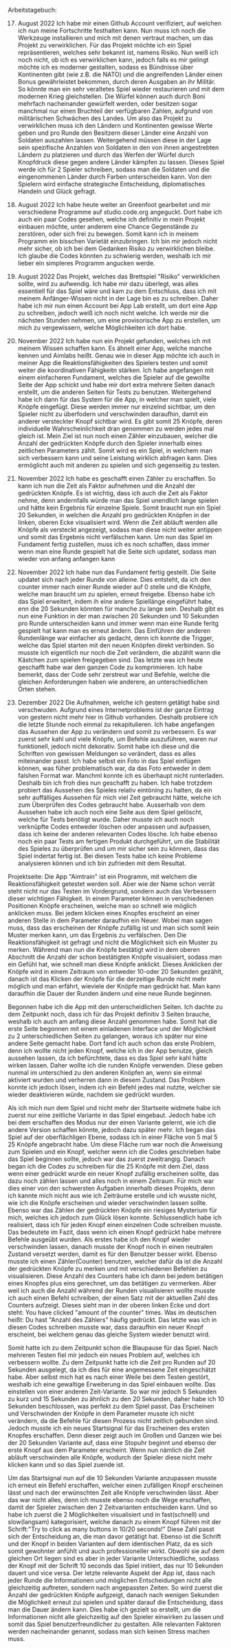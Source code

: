 Arbeitstagebuch:

17. August 2022
Ich habe mir einen Github Account verifiziert, auf welchen ich nun meine Fortschritte festhalten kann. Nun muss ich noch die Werkzeuge installieren und mich mit denen vertraut machen, um das Projekt zu verwirklichen. Für das Projekt möchte ich ein Spiel repräsentieren, welches sehr bekannt ist, namens Risiko. Nun weiß ich noch nicht, ob ich es verwirklichen kann, jedoch falls es mir gelingt möchte ich es moderner gestalten, sodass es Bündnisse über Kontinenten gibt (wie z.B. die NATO) und die angreifenden Länder einen Bonus gewährleistet bekommen, durch deren Ausgaben an ihr Militär. So könnte man ein sehr veraltetes Spiel wieder restaurieren und mit dem modernen Krieg gleichstellen. Die Würfel können auch durch Boni mehrfach nacheinander gewürfelt werden, oder besitzen sogar manchmal nur einen Bruchteil der verfügbaren Zahlen, aufgrund von militärischen Schwächen des Landes. Um also das Projekt zu verwirklichen muss ich den Ländern und Kontinenten gewisse Werte geben und pro Runde den Besitzern dieser Länder eine Anzahl von Soldaten auszahlen lassen. Weitergehend müssen diese in der Lage sein spezifische Anzahlen von Soldaten in den von ihnen angestrebten Ländern zu platzieren und durch das Werfen der Würfel durch Knopfdruck diese gegen andere Länder kämpfen zu lassen. Dieses Spiel werde ich für 2 Spieler schreiben, sodass man die Soldaten und die eingenommenen Länder durch Farben unterscheiden kann. Von den Spielern wird einfache strategische Entscheidung, diplomatisches Handeln und Glück gefragt. 

24. August 2022
Ich habe heute weiter an Greenfoot gearbeitet und mir verschiedene Programme auf studio.code.org angeguckt. Dort habe ich auch ein paar Codes gesehen, welche ich definitiv in mein Projekt einbauen möchte, unter anderem eine Chance Gegenstände zu zerstören, oder sich frei zu bewegen. Somit kann ich in meinem Programm ein bisschen Varietät einzubringen. Ich bin mir jedoch nicht mehr sicher, ob ich bei dem Gedanken Risiko zu verwirklichen bleibe. Ich glaube die Codes könnten zu schwierig werden, weshalb ich mir lieber ein simpleres Programm angucken werde.

31. August 2022
Das Projekt, welches das Brettspiel "Risiko" verwirklichen sollte, wird zu aufwendig. Ich habe mir dazu überlegt, was alles essentiell für das Spiel wäre und kam zu dem Entschluss, dass ich mit meinem Anfänger-Wissen nicht in der Lage bin es zu schreiben. Daher habe ich mir nun einen Account bei App Lab erstellt, um dort eine App zu schreiben, jedoch weiß ich noch nicht welche. Ich werde mir die nächsten Stunden nehmen, um eine provisorische App zu erstellen, um mich zu vergewissern, welche Möglichkeiten ich dort habe.

2. November 2022
Ich habe nun ein Projekt gefunden, welches ich mit meinem Wissen schaffen kann. Es ähnelt einer App, welche manche kennen und Aimlabs heißt. Genau wie in dieser App möchte  ich auch in meiner App die Reaktionsfähigkeiten des Spielers testen und somit weiter die koordinativen Fähigkeitn stärken. Ich habe angefangen mit einem einfacheren Fundament, welches die Spieler auf die gewollte Seite der App schickt und habe mir dort extra mehrere Seiten danach erstellt, um die anderen Seiten für Tests zu benutzen. Weitergehend habe ich dann für das System für die App, in welcher man spielt, viele Knöpfe eingefügt. Diese werden immer nur einzelnd sichtbar, um den Spieler nicht zu überfodern und verschwinden daraufhin, damit ein anderer versteckter Knopf sichtbar wird. Es gibt somit 25 Knöpfe, deren individuelle Wahrscheinlichkeit dran genommen zu werden jedes mal gleich ist. Mein Ziel ist nun noch einen Zähler einzubauen, welcher die Anzahl der gedrückten Knöpfe durch den Spieler innerhalb eines zeitlichen Parameters zählt. Somit wird es ein Spiel, in welchem man sich verbessern kann und seine Leistung wirklich abfragen kann. Dies ermöglicht auch mit anderen zu spielen und sich gegenseitig zu testen.

9. November 2022
Ich habe es geschafft einen Zähler zu erschaffen. So kann ich nun die Zeit als Faktor aufnehmen und die Anzahl der gedrückten Knöpfe. Es ist wichtig, dass ich auch die Zeit als Faktor nehme, denn andernfalls würde man das Spiel unendlich lange spielen und hätte kein Ergebnis für einzelne Spiele. Somit braucht nun ein Spiel 20 Sekunden, in welchen die Anzahl pro gedrückten Knöpfen in der linken, oberen Ecke visualisiert wird. Wenn die Zeit abläuft werden alle Knöpfe als versteckt angezeigt, sodass man diese nicht weiter antippen und somit das Ergebnis nicht verfälschen kann. Um nun das Spiel im Fundament fertig zustellen, muss ich es noch schaffen, dass immer wenn man eine Runde gespielt hat die Seite sich updatet, sodass man wieder von anfang anfangen kann

23. November 2022
Ich habe nun das Fundament fertig gestellt. Die Seite updatet sich nach jeder Runde von alleine. Dies entsteht, da ich den counter immer nach einer Runde wieder auf 0 stelle und die Knöpfe, welche man braucht um zu spielen, erneut freigebe. Ebenso habe ich das Spiel erweitert, indem ih eine andere Spiellänge eingeführt habe, enn die 20 Sekunden könnten für manche zu lange sein. Deshalb gibt es nun eine Funktion in der man zwischen 20 Sekunden und 10 Sekunden pro Runde unterscheiden kann und immer wenn man eine Runde feritg gespielt hat kann man es erneut ändern. Das Einführen der anderen Rundenlänge war einfacher als gedacht, denn ich konnte die Trigger, welche das Spiel starten mit den neuen Knöpfen direkt verbinden. So musste ich eigentlich nur noch die Zeit verändern, die abzählt wann die Kästchen zum spielen freigegeben sind. Das letzte was ich heute geschafft habe war den ganzen Code zu komprimieren. Ich habe bemerkt, dass der Code sehr zerstreut war und Befehle, welche die gleichen Anforderungen haben wie anderere, an unterschiedlichen Orten stehen.

7. Dezember 2022
Die Aufnahmen, welche ich gestern getätigt habe sind verschwuden. Aufgrund eines Internetproblems ist der ganze Eintrag von gestern nicht mehr hier in Github vorhanden. Deshalb probiere ich die letzte Stunde noch einmal zu rekapitulieren. Ich habe angefangen das Aussehen der App zu verändern und somit zu verbessern. Es war zuerst sehr kahl und viele Knöpfe, um Befehle auszuführen, waren nur funktionell, jedoch nicht dekorativ. Somit habe ich diese und die Schriften von gewissen Meldungen so verändert, dass es alles miteinander passt. Ich habe selbst ein Foto in das Spiel einfügen können, was füher problematisch war, da das Foto entweder in dem falshen Format war. Manchml konnte ich es überhaupt nicht runterladen. Deshalb bin ich froh  dies nun geschafft zu haben. Ich habe trotzdem probiert das Aussehen des Spieles relativ eintöning zu halten, da ein sehr auffälliges Aussehen für mich viel Zeit gebraucht hätte, welche ich zum Überprüfen des Codes gebraucht habe. Ausserhalb von dem Aussehen habe ich auch noch eine Seite aus dem Spiel gelöscht, welche für Tests benötigt wurde. Daher musste ich auch noch verknüpfte Codes entweder löschen oder anpassen und aufpassen, dass ich keine der anderen relevanten Codes lösche. Ich habe ebenso noch ein paar Tests am fertigen Produkt durchgeführt, um die Stabilität des Spieles zu überprüfen und um mir sicher sein zu können, dass das Spiel indertat fertig ist. Bei diesen Tests habe ich keine Probleme analysieren können und ich bin zufrieden mit dem Resultat.



Projektseite:
Die App "Aimtrain" ist ein Programm, mit welchem die Reaktionsfähigkeit getestet werden soll. Aber wie der Name schon verrät steht nicht nur das Testen im Vordergrund, sondern auch das Verbessern dieser wichtigen Fähigkeit. In einem Parameter können in verschiedenen Positionen Knöpfe erscheinen, welche man so schnell wie möglich anklicken muss. Bei jedem klicken eines Knopfes erscheint an einer anderen Stelle in dem Parameter daraufhin ein Neuer. Wobei man sagen muss, dass das erscheinen der Knöpfe zufällig ist und man sich somit kein Muster merken kann, um das Ergebnis zu verfälschen. Den Die Reaktionsfähigkeit ist gefragt und nicht die Möglichkeit sich ein Muster zu merken. Während man nun die Knöpfe bestätigt wird in dem oberen Abschnitt die Anzahl der schon bestätigten Knöpfe visualisiert, sodass man ein Gefühl hat, wie schnell man diese Knöpfe anklickt. Dieses Anklicken der Knöpfe wird in einem Zeitraum von entweder 10-oder 20 Sekunden gezählt, danach ist das Klicken der Knöpfe für die derzeitige Runde nicht mehr möglich und man erfährt, wieviele der Knöpfe man gedrückt hat. Man kann daraufhin die Dauer der Runden ändern und eine neue Runde beginnen. 


Begonnen habe ich die App mit den unterscheidlichen Seiten. Ich dachte zu dem Zeitpunkt noch, dass ich für das Projekt definitiv 3 Seiten brauche, weshalb ich auch am anfang diese Anzahl genommen habe. Somit hat die erste Seite begonnen mit einem einladenen Interface und der Möglichkeit zu 2 unterschiedlichen Seiten zu gelangen, woraus ich später nur eine andere Seite gemacht habe. Dort fand ich auch schon das erste Problem, denn ich wollte nicht jeden Knopf, welche ich in der App benutze, gleich aussehen lassen, da ich befürchtete, dass es das Spiel sehr kahl hätte wirken lassen. Daher wollte ich die runden Knöpfe verwenden. Diese geben nunmal im unterschied zu den anderen Knöpfen an, wenn sie einmal aktiviert wurden und verherren dann in diesem Zustand. Das Problem konnte ich jedoch lösen, indem ich ein Befehl jedes mal nutzte, welcher sie wieder deaktivieren würde, nachdem sie gedrückt wurden.  

Als ich mich nun dem Spiel und nicht mehr der Startseite widmete habe ich zuerst nur eine zeitliche Variante in das Spiel eingebaut. Jedoch habe ich bei dem erschaffen des Modus nur der einen Variante gelernt, wie ich die andere Version schaffen könnte, jedoch dazu später mehr. Ich began das Spiel auf der oberflächligen Ebene, sodass ich in einer Fläche von 5 mal 5 25 Knöpfe angebracht habe. Um diese Fläche rum war noch die Anweisung zum Spielen und ein Knopf, welcher wenn ich die Codes geschrieben habe das Spiel beginnen sollte, jedoch war das zuerst zweitrangig. Danach began ich die Codes zu schreiben für die 25 Knöpfe mit dem Ziel, dass wenn einer gedrückt wurde ein neuer Knopf zufällig erscheinen sollte, das dazu noch zählen lassen und alles noch in einem Zeitraum. Für mich war dies einer von den schwersten Aufgaben innerhalb dieses Projekts, denn ich kannte mich nicht aus wie ich Zeiträume erstelle und ich wusste nicht, wie ich die Knöpfe erscheinen und wieder verschwinden lassen sollte. Ebenso war das Zählen der gedrückten Knöpfe ein riesiges Mysterium für mich, welches ich jedoch zum Glück lösen konnte. Schlussendlich habe ich realisiert, dass ich für jeden Knopf einen einzelnen Code schreiben musste. Das bedeutete im Fazit, dass wenn ich einen Knopf gedrückt habe mehrere Befehle ausgeübt wurden. Als erstes habe ich den Knopf wieder verschwinden lassen, danach musste der Knopf noch in einen neutralen Zustand versetzt werden, damit es für den Benutzer besser wirkt. Ebenso musste ich einen Zähler(Counter) benutzen, welcher dafür da ist die Anzahl der gedrückten Knöpfe zu merken und mit verschiedenen Befehlen zu visualisieren. Diese Anzahl des Counters habe ich dann bei jedem betätigen eines Knopfes plus eins gerechnet, um das betätigen zu vermerken. Aber weil ich auch die Anzahl während der Runden visualisieren wollte musste ich auch einen Befehl schreiben, der einen Satz mit der aktuellen Zahl des Counters aufzeigt. Dieses sieht man in der oberen linken Ecke und dort steht: You have clicked "amount of the counter" times. Was im deutschen heißt: Du hast "Anzahl des Zählers" häufig gedrückt. Das letzte was ich in diesen Codes schreiben musste war, dass daraufhin ein neuer Knopf erscheint, bei welchem genau das gleiche System wieder benutzt wird.

Somit hatte ich zu dem Zeitpunkt schon die Blaupause für das Spiel. Nach mehreren Testen fiel mir jedoch ein neues Problem auf, welches ich verbessern wollte. Zu dem Zeitpunkt hatte ich die Zeit pro Runden auf 20 Sekunden ausgelegt, da ich dies für eine angemessene Zeit eingeschätzt habe. Aber selbst mich hat es nach einer Weile bei dem Testen gestört, weshalb ich eine gewaltige Erweiterung in das Spiel einbauen wollte. Das einstellen von einer anderen Zeit-Variante. So war mir jedoch 5 Sekunden zu kurz und 15 Sekunden zu ähnlich zu den 20 Sekunden, daher habe ich 10 Sekunden beschlossen, was perfekt zu dem Spiel passt. Das Erscheinen und Verschwinden der Knöpfe in dem Parameter musste ich nicht verändern, da die Befehle für diesen Prozess nicht zeitlich gebunden sind. Jedoch musste ich ein neues Startsignal für das Erscheinen des ersten Knopfes erschaffen. Denn dieser zeigt auch im Großen und Ganzen wie bei der 20 Sekunden Variante auf, dass eine Stopuhr beginnt und ebenso der erste Knopf aus dem Parameter erscheint. Wenn nun nämlich die Zeit abläuft verschwinden alle Knöpfe, wodurch der Spieler diese nicht mehr klicken kann und so das Spiel zuende ist.

Um das Startsignal nun auf die 10 Sekunden Variante anzupassen musste ich erneut ein Befehl erschaffen, welcher einen zufälligen Knopf erscheinen lässt und nach der erwünschten Zeit alle Knöpfe verschwinden lässt. Aber das war nicht alles, denn ich musste ebenso noch die Wege erschaffen, damit der Spieler zwischen den 2 Zeitvarianten entscheiden kann. Und so habe ich zuerst die 2 Möglichkeiten visualisiert und in fast(schnell) und slow(langsam) kategorisiert, welche danach zu einem Knopf führen mit der Schrift:"Try to click as many buttons in 10/20 seconds!" Diese Zahl passt sich der Entscheidung an, die man davor getätigt hat. Ebenso ist die Schrift und der Knopf in beiden Varianten auf dem identischen Platz, da es sich somit gewohnter anfühlt und auch professioneller wirkt. Obwohl sie auf dem gleichen Ort liegen sind es aber in jeder Variante Unterschiedliche, sodass der Knopf mit der Schrift 10 seconds das Spiel initiiert, das nur 10 Sekunden dauert und vice versa.
Der letzte relevante Aspekt der App ist, dass nach jeder Runde die Informationen und möglichen Entscheidungen nicht alle gleichzeitig auftreten, sondern nach angepassten Zeiten. So wird zuerst die Anzahl der gedrückten Knöpfe aufgzeigt, danach nach wenigen Sekunden die Möglichkeit erneut zui spielen und später darauf die Entscheidung, dass man die Dauer ändern kann. Dies habe ich gezielt so erstellt, um die Informationen nicht alle gleichzeitig auf den Spieler einwirken zu lassen und somit das Spiel benutzerfreundlicher zu gestalten. Alle relevanten Faktoren werden nacheinander genannt, sodass man sich keinen Stress machen muss. 
